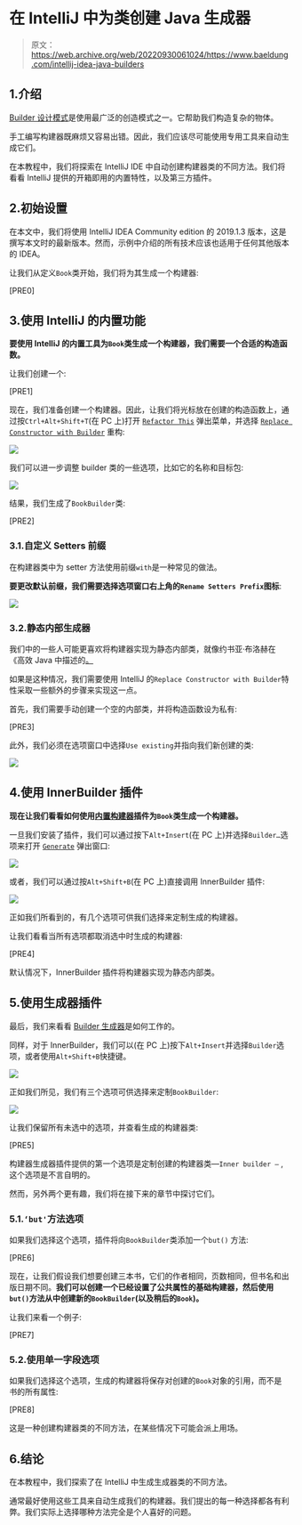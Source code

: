 # 在 IntelliJ 中为类创建 Java 生成器

> 原文：<https://web.archive.org/web/20220930061024/https://www.baeldung.com/intellij-idea-java-builders>

## 1.介绍

[Builder 设计模式](/web/20221129003346/https://www.baeldung.com/creational-design-patterns#builder)是使用最广泛的创造模式之一。它帮助我们构造复杂的物体。

手工编写构建器既麻烦又容易出错。因此，我们应该尽可能使用专用工具来自动生成它们。

在本教程中，我们将探索在 IntelliJ IDE 中自动创建构建器类的不同方法。我们将看看 IntelliJ 提供的开箱即用的内置特性，以及第三方插件。

## 2.初始设置

在本文中，我们将使用 IntelliJ IDEA Community edition 的 2019.1.3 版本，这是撰写本文时的最新版本。然而，示例中介绍的所有技术应该也适用于任何其他版本的 IDEA。

让我们从定义`Book`类开始，我们将为其生成一个构建器:

[PRE0]

## 3.使用 IntelliJ 的内置功能

**要使用 IntelliJ 的内置工具为`Book`类生成一个构建器，我们需要一个合适的构造函数。**

让我们创建一个:

[PRE1]

现在，我们准备创建一个构建器。因此，让我们将光标放在创建的构造函数上，通过按`Ctrl+Alt+Shift+T`(在 PC 上)打开 [`Refactor This`](https://web.archive.org/web/20221129003346/https://www.jetbrains.com/help/idea/refactoring-source-code.html#refactoring_invoke) 弹出菜单，并选择 [`Replace Constructor with Builder`](https://web.archive.org/web/20221129003346/https://www.jetbrains.com/help/idea/replace-constructor-with-builder.html) 重构:

[![](img/adec7224e831ce5baa6b5ae7a79f24d6.png)](/web/20221129003346/https://www.baeldung.com/wp-content/uploads/2019/07/Screenshot-2019-07-27-at-20.51.48.png)

我们可以进一步调整 builder 类的一些选项，比如它的名称和目标包:

[![](img/99210ccad27d73e392765663df54d89b.png)](/web/20221129003346/https://www.baeldung.com/wp-content/uploads/2019/07/Screenshot-2019-07-27-at-20.53.03.png)

结果，我们生成了`BookBuilder`类:

[PRE2]

### 3.1.自定义 Setters 前缀

在构建器类中为 setter 方法使用前缀`with`是一种常见的做法。

**要更改默认前缀，我们需要选择选项窗口右上角的`Rename Setters Prefix`图标**:

[![](img/a0f560766ac7c1fe4615aef380c05372.png)](/web/20221129003346/https://www.baeldung.com/wp-content/uploads/2019/07/Screenshot-2019-07-27-at-20.54.03.png)

### 3.2.静态内部生成器

我们中的一些人可能更喜欢将构建器实现为静态内部类，就像约书亚·布洛赫在《高效 Java 中描述的[。](https://web.archive.org/web/20221129003346/http://www.informit.com/articles/article.aspx?p=1216151&seqNum=2)

如果是这种情况，我们需要使用 IntelliJ 的`Replace Constructor with Builder`特性采取一些额外的步骤来实现这一点。

首先，我们需要手动创建一个空的内部类，并将构造函数设为私有:

[PRE3]

此外，我们必须在选项窗口中选择`Use existing`并指向我们新创建的类:

[![](img/1ff1d77a08a9f88d041c71d4f8607dbc.png)](/web/20221129003346/https://www.baeldung.com/wp-content/uploads/2019/07/Screenshot-2019-07-27-at-20.55.02.png)

## 4.使用 InnerBuilder 插件

**现在让我们看看如何使用[内置构建器](https://web.archive.org/web/20221129003346/https://plugins.jetbrains.com/plugin/7354-innerbuilder)插件为`Book`类生成一个构建器。**

一旦我们安装了插件，我们可以通过按下`Alt+Insert`(在 PC 上)并选择`Builder…`选项来打开 [`Generate`](https://web.archive.org/web/20221129003346/https://www.jetbrains.com/help/idea/generating-code.html) 弹出窗口:

[![](img/579324eb896645f9c8f9c42661f2df42.png)](/web/20221129003346/https://www.baeldung.com/wp-content/uploads/2019/07/Screenshot-2019-07-27-at-20.56.07.png)

或者，我们可以通过按`Alt+Shift+B`(在 PC 上)直接调用 InnerBuilder 插件:

[![](img/8a3df350ffa4e31ec17891ea4182f438.png)](/web/20221129003346/https://www.baeldung.com/wp-content/uploads/2019/07/Screenshot-2019-07-27-at-20.56.14.png)

正如我们所看到的，有几个选项可供我们选择来定制生成的构建器。

让我们看看当所有选项都取消选中时生成的构建器:

[PRE4]

默认情况下，InnerBuilder 插件将构建器实现为静态内部类。

## 5.使用生成器插件

最后，我们来看看 [Builder 生成器](https://web.archive.org/web/20221129003346/https://plugins.jetbrains.com/plugin/6585-builder-generator)是如何工作的。

同样，对于 InnerBuilder，我们可以(在 PC 上)按下`Alt+Insert`并选择`Builder`选项，或者使用`Alt+Shift+B`快捷键。

[![](img/9f92c6be64187b85c81c3b0337b06548.png)](/web/20221129003346/https://www.baeldung.com/wp-content/uploads/2019/07/Screenshot-2019-07-27-at-20.57.51.png)

正如我们所见，我们有三个选项可供选择来定制`BookBuilder`:

[![](img/7f01077becdff542d226780d4893b73e.png)](/web/20221129003346/https://www.baeldung.com/wp-content/uploads/2019/07/Screenshot-2019-07-27-at-20.57.56.png)

让我们保留所有未选中的选项，并查看生成的构建器类:

[PRE5]

构建器生成器插件提供的第一个选项是定制创建的构建器类—`Inner builder –` ,这个选项是不言自明的。

然而，另外两个更有趣，我们将在接下来的章节中探讨它们。

### 5.1.`‘but'`方法选项

如果我们选择这个选项，插件将向`BookBuilder`类添加一个`but()` 方法:

[PRE6]

现在，让我们假设我们想要创建三本书，它们的作者相同，页数相同，但书名和出版日期不同。**我们可以创建一个已经设置了公共属性的基础构建器，然后使用`but()`方法从中创建新的`BookBuilder`(以及稍后的`Book`)。**

让我们来看一个例子:

[PRE7]

### 5.2.使用单一字段选项

如果我们选择这个选项，生成的构建器将保存对创建的`Book`对象的引用，而不是书的所有属性:

[PRE8]

这是一种创建构建器类的不同方法，在某些情况下可能会派上用场。

## 6.结论

在本教程中，我们探索了在 IntelliJ 中生成生成器类的不同方法。

通常最好使用这些工具来自动生成我们的构建器。我们提出的每一种选择都各有利弊。我们实际上选择哪种方法完全是个人喜好的问题。